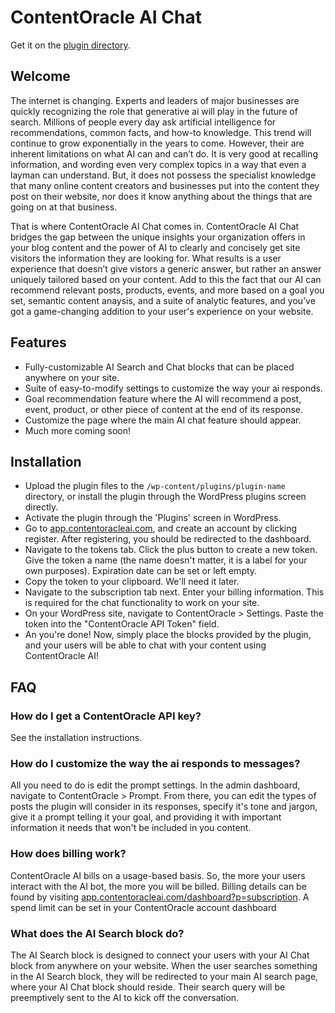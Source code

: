 # ContentOracle AI Chat
Get it on the [plugin directory](https://wordpress.org/plugins/contentoracle-ai-chat/).

## Welcome

The internet is changing. Experts and leaders of major businesses are quickly recognizing the role that generative ai will play in the future of search. Millions of people every day ask artificial intelligence for recommendations, common facts, and how-to knowledge. This trend will continue to grow exponentially in the years to come. However, their are inherent limitations on what AI can and can’t do. It is very good at recalling information, and wording even very complex topics in a way that even a layman can understand. But, it does not possess the specialist knowledge that many online content creators and businesses put into the content they post on their website, nor does it know anything about the things that are going on at that business.

That is where ContentOracle AI Chat comes in. ContentOracle AI Chat bridges the gap between the unique insights your organization offers in your blog content and the power of AI to clearly and concisely get site visitors the information they are looking for. What results is a user experience that doesn’t give vistors a generic answer, but rather an answer uniquely tailored based on your content. Add to this the fact that our AI can recommend relevant posts, products, events, and more based on a goal you set, semantic content anaysis, and a suite of analytic features, and you’ve got a game-changing addition to your user's experience on your website.

## Features

- Fully-customizable AI Search and Chat blocks that can be placed anywhere on your site.
- Suite of easy-to-modify settings to customize the way your ai responds.
- Goal recommendation feature where the AI will recommend a post, event, product, or other piece of content at the end of its response.
- Customize the page where the main AI chat feature should appear.
- Much more coming soon!

## Installation

- Upload the plugin files to the `/wp-content/plugins/plugin-name` directory, or install the plugin through the WordPress plugins screen directly.
- Activate the plugin through the 'Plugins' screen in WordPress.
- Go to [app.contentoracleai.com](https://app.contentoracleai.com/), and create an account by clicking register. After registering, you should be redirected to the dashboard.
- Navigate to the tokens tab. Click the plus button to create a new token. Give the token a name (the name doesn't matter, it is a label for your own purposes). Expiration date can be set or left empty.
- Copy the token to your clipboard. We'll need it later.
- Navigate to the subscription tab next. Enter your billing information. This is required for the chat functionality to work on your site.
- On your WordPress site, navigate to ContentOracle > Settings. Paste the token into the "ContentOracle API Token" field.
- An you're done! Now, simply place the blocks provided by the plugin, and your users will be able to chat with your content using ContentOracle AI!

## FAQ

### How do I get a ContentOracle API key?

See the installation instructions.

### How do I customize the way the ai responds to messages?

All you need to do is edit the prompt settings. In the admin dashboard, navigate to ContentOracle > Prompt. From there, you can edit the types of posts the plugin will consider in its responses, specify it's tone and jargon, give it a prompt telling it your goal, and providing it with important information it needs that won't be included in you content.

### How does billing work?

ContentOracle AI bills on a usage-based basis. So, the more your users interact with the AI bot, the more you will be billed. Billing details can be found by visiting [app.contentoracleai.com/dashboard?p=subscription](https://app.contentoracleai.com/dashboard?p=subscription). A spend limit can be set in your ContentOracle account dashboard

### What does the AI Search block do?

The AI Search block is designed to connect your users with your AI Chat block from anywhere on your website. When the user searches something in the AI Search block, they will be redirected to your main AI search page, where your AI Chat block should reside. Their search query will be preemptively sent to the AI to kick off the conversation.

